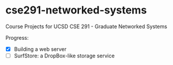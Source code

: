 # cse291-networked-systems
Course Projects for UCSD CSE 291 - Graduate Networked Systems

Progress:
- [x] Building a web server
- [ ] SurfStore: a DropBox-like storage service

